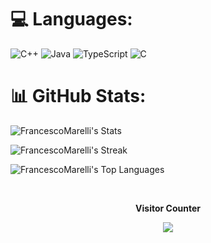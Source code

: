 
# 💻 Languages:
![C++](https://img.shields.io/badge/c++-%2300599C.svg?style=for-the-badge&logo=c%2B%2B&logoColor=white) ![Java](https://img.shields.io/badge/java-%23ED8B00.svg?style=for-the-badge&logo=openjdk&logoColor=white) 	![TypeScript](https://img.shields.io/badge/typescript-%23007ACC.svg?style=for-the-badge&logo=typescript&logoColor=white) ![C](https://img.shields.io/badge/c-%2300599C.svg?style=for-the-badge&logo=c&logoColor=white) 

# 📊 GitHub Stats:
![FrancescoMarelli's Stats](https://github-readme-stats.vercel.app/api?username=FrancescoMarelli&theme=vue-dark&show_icons=true&hide_border=true&count_private=true)

![FrancescoMarelli's Streak]([https://github-readme-streak-stats.herokuapp.com/?user=FrancescoMarelli&theme=vue-dark&hide_border=true](https://github-readme-streak-stats.herokuapp.com/?user=FrancescoMarelli&theme=vue-dark&hide_border=true))

![FrancescoMarelli's Top Languages](https://github-readme-stats.vercel.app/api/top-langs/?username=FrancescoMarelli&theme=vue-dark&show_icons=true&hide_border=true&layout=compact)


<div align="center">
  <div align="center">
    <br><p><b>Visitor Counter</b></p>  
    <p><img src="https://profile-counter.glitch.me/{FrancescoMarelli}/count.svg" /></p> 
  </div>
</div>
